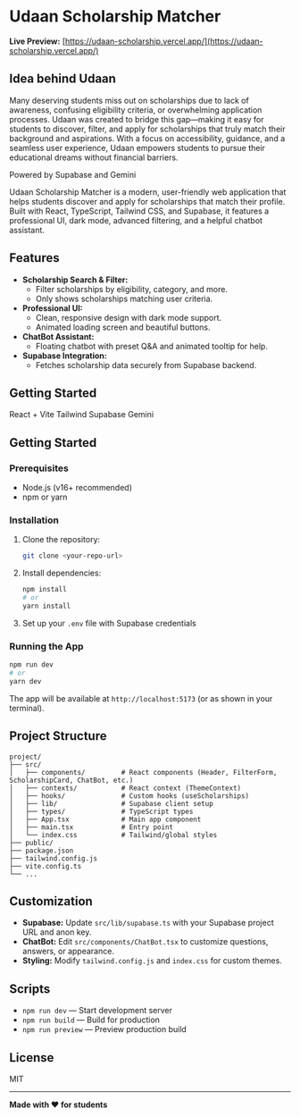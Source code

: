 

# Udaan Scholarship Matcher

**Live Preview:** [https://udaan-scholarship.vercel.app/](https://udaan-scholarship.vercel.app/)

## Idea behind Udaan

Many deserving students miss out on scholarships due to lack of awareness, confusing eligibility criteria, or overwhelming application processes. Udaan was created to bridge this gap—making it easy for students to discover, filter, and apply for scholarships that truly match their background and aspirations. With a focus on accessibility, guidance, and a seamless user experience, Udaan empowers students to pursue their educational dreams without financial barriers.

Powered by Supabase and Gemini 

Udaan Scholarship Matcher is a modern, user-friendly web application that helps students discover and apply for scholarships that match their profile. Built with React, TypeScript, Tailwind CSS, and Supabase, it features a professional UI, dark mode, advanced filtering, and a helpful chatbot assistant.

## Features

- **Scholarship Search & Filter:**
  - Filter scholarships by eligibility, category, and more.
  - Only shows scholarships matching user criteria.
- **Professional UI:**
  - Clean, responsive design with dark mode support.
  - Animated loading screen and beautiful buttons.
- **ChatBot Assistant:**
  - Floating chatbot with preset Q&A and animated tooltip for help.
- **Supabase Integration:**
  - Fetches scholarship data securely from Supabase backend.


## Getting Started
React + Vite
Tailwind
Supabase
Gemini 



## Getting Started

### Prerequisites
- Node.js (v16+ recommended)
- npm or yarn

### Installation
1. Clone the repository:
   ```sh
   git clone <your-repo-url>
   
   ```
2. Install dependencies:
   ```sh
   npm install
   # or
   yarn install
   ```
3. Set up your `.env` file with Supabase credentials

### Running the App
```sh
npm run dev
# or
yarn dev
```
The app will be available at `http://localhost:5173` (or as shown in your terminal).

## Project Structure

```
project/
├── src/
│   ├── components/         # React components (Header, FilterForm, ScholarshipCard, ChatBot, etc.)
│   ├── contexts/           # React context (ThemeContext)
│   ├── hooks/              # Custom hooks (useScholarships)
│   ├── lib/                # Supabase client setup
│   ├── types/              # TypeScript types
│   ├── App.tsx             # Main app component
│   ├── main.tsx            # Entry point
│   └── index.css           # Tailwind/global styles
├── public/
├── package.json
├── tailwind.config.js
├── vite.config.ts
└── ...
```

## Customization
- **Supabase:** Update `src/lib/supabase.ts` with your Supabase project URL and anon key.
- **ChatBot:** Edit `src/components/ChatBot.tsx` to customize questions, answers, or appearance.
- **Styling:** Modify `tailwind.config.js` and `index.css` for custom themes.

## Scripts
- `npm run dev` — Start development server
- `npm run build` — Build for production
- `npm run preview` — Preview production build

## License
MIT

---

**Made with ❤️ for students**
